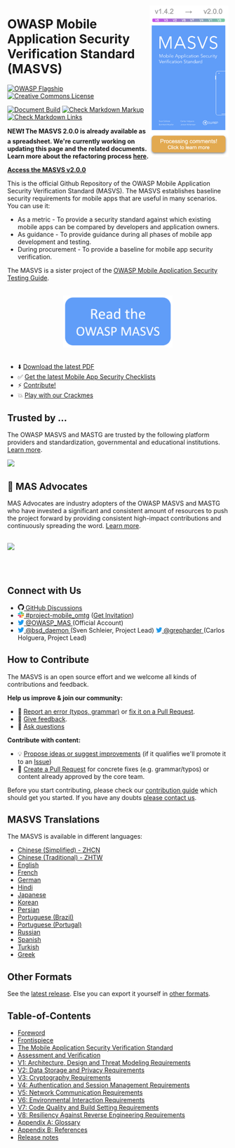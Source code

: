 <a href="https://github.com/OWASP/owasp-masvs/discussions/categories/big-masvs-refactoring"><img width="180px" align="right" style="float: right;" src="Document/images/masvs-progress.png"></a>

# OWASP Mobile Application Security Verification Standard (MASVS)

[![OWASP Flagship](https://img.shields.io/badge/owasp-flagship%20project-48A646.svg)](https://owasp.org/projects/)
[![Creative Commons License](https://img.shields.io/github/license/OWASP/owasp-masvs)](https://creativecommons.org/licenses/by-sa/4.0/ "CC BY-SA 4.0")

[![Document Build](https://github.com/OWASP/owasp-masvs/workflows/Document%20Build/badge.svg)](https://github.com/OWASP/owasp-masvs/actions?query=workflow%3A%22CI+Build%22)
[![Check Markdown Markup](https://github.com/OWASP/owasp-masvs/workflows/Check%20Markdown%20Markup/badge.svg)](https://github.com/OWASP/owasp-masvs/actions?query=workflow%3A%22Check+Markdown+markup%22)
[![Check Markdown Links](https://github.com/OWASP/owasp-masvs/workflows/Check%20Markdown%20Links/badge.svg)](https://github.com/OWASP/owasp-masvs/actions?query=workflow%3A%22Check+Markdown+Links%22)

**NEW❗ The MASVS 2.0.0 is already available as a spreadsheet. We're currently working on updating this page and the related documents. Learn more about the refactoring process [here](https://github.com/OWASP/owasp-masvs/discussions/categories/big-masvs-refactoring).**

**[Access the MASVS v2.0.0](https://docs.google.com/spreadsheets/d/1MZIvJ5Aze-zpyzLvQZVwyzF0bKWRPfnEd7nqFeH2PfA/edit?usp=sharing)**

This is the official Github Repository of the OWASP Mobile Application Security Verification Standard (MASVS). The MASVS establishes baseline security requirements for mobile apps that are useful in many scenarios. You can use it:

- As a metric - To provide a security standard against which existing mobile apps can be compared by developers and application owners.
- As guidance - To provide guidance during all phases of mobile app development and testing.
- During procurement - To provide a baseline for mobile app security verification.

The MASVS is a sister project of the [OWASP Mobile Application Security Testing Guide](https://github.com/OWASP/owasp-mastg "OWASP Mobile Application Security Testing Guide").

<br>

<center>
<a href="https://mas.owasp.org/MASVS">
<img width="250px" src="Document/images/open_website.png"/>
</a>
</center>

<br>

- ⬇️ [Download the latest PDF](https://github.com/OWASP/owasp-masvs/releases/latest)
- ✅ [Get the latest Mobile App Security Checklists](https://github.com/OWASP/owasp-mastg/releases/latest)
- ⚡ [Contribute!](#how-to-contribute)
- 💥 [Play with our Crackmes](https://mas.owasp.org/crackmes)

## Trusted by ...

The OWASP MASVS and MASTG are trusted by the following platform providers and standardization, governmental and educational institutions. [Learn more](https://mas.owasp.org/MASTG/Intro/0x02b-MASVS-MASTG-Adoption/).

<a href="https://mas.owasp.org/MASTG/Intro/0x02b-MASVS-MASTG-Adoption/">
<img src="https://github.com/OWASP/owasp-mastg/blob/master/Document/Images/Other/trusted-by-logos.png"/>
</a>

## 🥇 MAS Advocates

MAS Advocates are industry adopters of the OWASP MASVS and MASTG who have invested a significant and consistent amount of resources to push the project forward by providing consistent high-impact contributions and continuously spreading the word. [Learn more](https://mas.owasp.org/MASTG/Intro/0x02c-Acknowledgements).

<br>

<a href="https://mas.owasp.org/MASTG/Intro/0x02c-Acknowledgements#our-mastg-advocates">
<img src="https://raw.githubusercontent.com/OWASP/owasp-mastg/master/Document/Images/Other/nowsecure-logo.png" width="200px;" />
</a>

<br><br>

## Connect with Us

<ul>
<li><a href="https://github.com/OWASP/owasp-masvs/discussions"><img src="Document/images/GitHub_logo.png" width="14px"> GitHub Discussions</a></li>
<li><a href="https://owasp.slack.com/messages/project-mobile_omtg/details/"><img src="Document/images/slack_logo.png" width="14px">  #project-mobile_omtg</a> (<a href="https://owasp.slack.com/join/shared_invite/zt-g398htpy-AZ40HOM1WUOZguJKbblqkw#//">Get Invitation</a>)</li>
<li><a href="https://twitter.com/OWASP_MAS"><img src="Document/images/twitter_logo.png" width="14px"> @OWASP_MAS </a> (Official Account)</li>
<li><a href="https://twitter.com/bsd_daemon"><img src="Document/images/twitter_logo.png" width="14px"> @bsd_daemon </a> (Sven Schleier, Project Lead) <a href="https://twitter.com/grepharder"><img src="Document/images/twitter_logo.png" width="14px"> @grepharder </a> (Carlos Holguera, Project Lead)</li>
</ul>

## How to Contribute

The MASVS is an open source effort and we welcome all kinds of contributions and feedback.

**Help us improve & join our community:**

- 🐞 [Report an error (typos, grammar)](https://github.com/OWASP/owasp-masvs/issues) or [fix it on a Pull Request](https://github.com/OWASP/owasp-masvs/pulls).
- 💬 [Give feedback](https://github.com/OWASP/owasp-masvs/discussions/categories/general).
- 🙏 [Ask questions](https://github.com/OWASP/owasp-masvs/discussions/categories/q-a)

**Contribute with content:**

- 💡 [Propose ideas or suggest improvements](https://github.com/OWASP/owasp-masvs/discussions/categories/ideas) (if it qualifies we'll promote it to an [Issue](https://github.com/OWASP/owasp-masvs/issues "Github issues"))
- 📄 [Create a Pull Request](https://github.com/OWASP/owasp-masvs/pulls) for concrete fixes (e.g. grammar/typos) or content already approved by the core team.

Before you start contributing, please check our [contribution guide](https://github.com/OWASP/owasp-masvs/blob/master/CONTRIBUTING.md "Contribution Guide") which should get you started. If you have any doubts [please contact us](#connect-with-us).

## MASVS Translations

The MASVS is available in different languages:

- [Chinese (Simplified) - ZHCN](https://github.com/OWASP/owasp-masvs/tree/master/Document-zhcn "Simplified Chinese (ZHCN)")
- [Chinese (Traditional) - ZHTW](https://github.com/OWASP/owasp-masvs/tree/master/Document-zhtw "Traditional Chinese (ZHTW)")
- [English](https://github.com/OWASP/owasp-masvs/tree/master/Document "English")
- [French](https://github.com/OWASP/owasp-masvs/tree/master/Document-fr "French")
- [German](https://github.com/OWASP/owasp-masvs/tree/master/Document-de "German")
- [Hindi](https://github.com/OWASP/owasp-masvs/tree/master/Document-hi "Hindi")
- [Japanese](https://github.com/OWASP/owasp-masvs/tree/master/Document-ja "Japanese")
- [Korean](https://github.com/OWASP/owasp-masvs/tree/master/Document-ko "Korean")
- [Persian](https://github.com/OWASP/owasp-masvs/tree/master/Document-fa "Persian")
- [Portuguese (Brazil)](https://github.com/OWASP/owasp-masvs/tree/master/Document-ptbr "Brazilian Portuguese")
- [Portuguese (Portugal)](https://github.com/OWASP/owasp-masvs/tree/master/Document-ptpt "Portuguese Portugal")
- [Russian](https://github.com/OWASP/owasp-masvs/tree/master/Document-ru "Russian")
- [Spanish](https://github.com/OWASP/owasp-masvs/tree/master/Document-es "Spanish")
- [Turkish](https://github.com/OWASP/owasp-masvs/tree/master/Document-tr "Turkish")
- [Greek](https://github.com/OWASP/owasp-masvs/tree/master/Document-gr "Greek")

## Other Formats

See the [latest release](https://github.com/OWASP/owasp-masvs/releases/latest). Else you can export it yourself in [other formats](tools/README.md#other-formats).

## Table-of-Contents

- [Foreword](https://mas.owasp.org/MASVS/Intro/0x01-Foreword)
- [Frontispiece](https://mas.owasp.org/MASVS/Intro/0x02-Frontispiece)
- [The Mobile Application Security Verification Standard](https://mas.owasp.org/MASVS/Intro/0x03-Using_the_MASVS)
- [Assessment and Verification](https://mas.owasp.org/MASVS/Intro/0x04-Assessment_and_Certification)
- [V1: Architecture, Design and Threat Modeling Requirements](https://mas.owasp.org/MASVS/Controls/0x06-V1-Architecture_design_and_threat_modelling_requireme)
- [V2: Data Storage and Privacy Requirements](https://mas.owasp.org/MASVS/Controls/0x07-V2-Data_Storage_and_Privacy_requirements)
- [V3: Cryptography Requirements](https://mas.owasp.org/MASVS/Controls/0x08-V3-Cryptography_Verification_Requirements)
- [V4: Authentication and Session Management Requirements](https://mas.owasp.org/MASVS/Controls/0x09-V4-Authentication_and_Session_Management_Requirements)
- [V5: Network Communication Requirements](https://mas.owasp.org/MASVS/Controls/0x10-V5-Network_communication_requirements)
- [V6: Environmental Interaction Requirements](https://mas.owasp.org/MASVS/Controls/0x11-V6-Interaction_with_the_environment)
- [V7: Code Quality and Build Setting Requirements](https://mas.owasp.org/MASVS/Controls/0x12-V7-Code_quality_and_build_setting_requirements)
- [V8: Resiliency Against Reverse Engineering Requirements](https://mas.owasp.org/MASVS/Controls/0x15-V8-Resiliency_Against_Reverse_Engineering_Requirements)
- [Appendix A: Glossary](https://mas.owasp.org/MASVS/Appendix/0x90-Appendix-A_Glossary)
- [Appendix B: References](https://mas.owasp.org/MASVS/Appendix/0x91-Appendix-B_References)
- [Release notes](CHANGELOG.md)
